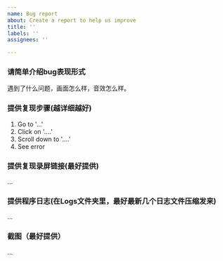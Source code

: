 ```yaml
---
name: Bug report
about: Create a report to help us improve
title: ''
labels: ''
assignees: ''

---
```


### **请简单介绍bug表现形式**
遇到了什么问题，画面怎么样，音效怎么样。

### **提供复现步骤(越详细越好)**
1. Go to '...'
2. Click on '....'
3. Scroll down to '....'
4. See error

### **提供复现录屏链接(最好提供)**
...

### **提供程序日志(在Logs文件夹里，最好最新几个日志文件压缩发来)**
...

### **截图（最好提供）**
...
